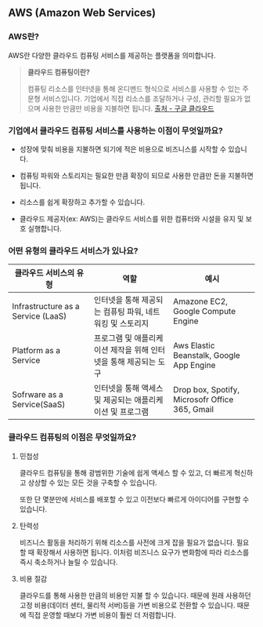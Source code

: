 ## AWS (Amazon Web Services)

### AWS란?

AWS란 다양한 클라우드 컴퓨팅 서비스를 제공하는 플랫폼을 의미합니다.

> **클라우드 컴퓨팅이란?**
>
> 컴퓨팅 리소스를 인터넷을 통해 온디멘드 형식으로 서비스를 사용할 수 있는 주문형 서비스입니다. 기업에서 직접 리소스를 조달하거나 구성, 관리할 필요가 없으며 사용한 만큼만 비용을 지불하면 됩니다. [출처 - 구글 클라우드](https://cloud.google.com/learn/what-is-cloud-computing?hl=ko)

### 기업에서 클라우드 컴퓨팅 서비스를 사용하는 이점이 무엇일까요?

- 성장에 맞춰 비용을 지불하면 되기에 적은 비용으로 비즈니스를 시작할 수 있습니다.

- 컴퓨팅 파워와 스토리지는 필요한 만큼 확장이 되므로 사용한 만큼만 돈을 지불하면 됩니다.

- 리소스를 쉽게 확장하고 추가할 수 있습니다.

- 클라우드 제공자(ex: AWS)는 클라우드 서비스를 위한 컴퓨터와 시설을 유지 및 보호 실행합니다.

### 어떤 유형의 클라우드 서비스가 있나요?

| 클라우드 서비스의 유형             | 역할                                                             | 예시                                           |
| ---------------------------------- | ---------------------------------------------------------------- | ---------------------------------------------- |
| Infrastructure as a Service (LaaS) | 인터넷을 통해 제공되는 컴퓨팅 파워, 네트워킹 및 스토리지         | Amazone EC2, Google Compute Engine             |
| Platform as a Service              | 프로그램 및 애플리케이션 제작을 위해 인터넷을 통해 제공되는 도구 | Aws Elastic Beanstalk, Google App Engine       |
| Sofrware as a Service(SaaS)        | 인터넷을 통해 액세스 및 제공되는 애플리케이션 및 프로그램        | Drop box, Spotify, Microsofr Office 365, Gmail |

### 클라우드 컴퓨팅의 이점은 무엇일까요?

1. 민첩성

   클라우드 컴퓨팅을 통해 광범위한 기술에 쉽게 액세스 할 수 있고, 더 빠르게 혁신하고 상상할 수 있는 모든 것을 구축할 수 있습니다.

   또한 단 몇분만에 서비스를 배포할 수 있고 이전보다 빠르게 아이디어를 구현할 수 있습니다.

2. 탄력성

   비즈니스 활동을 처리하기 위해 리소스를 사전에 크게 잡을 필요가 없습니다. 필요할 때 확장해서 사용하면 됩니다. 이처럼 비즈니스 요구가 변화함에 따라 리소스를 즉시 축소하거나 늘릴 수 있습니다.

3. 비용 절감

   클라우드를 통해 사용한 만큼의 비용만 지불 할 수 있습니다. 때문에 원래 사용하던 고정 비용(데이터 센터, 물리적 서버)등을 가변 비용으로 전환할 수 있습니다. 때문에 직접 운영할 때보다 가변 비용이 훨씬 더 저렴합니다.

